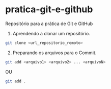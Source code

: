 # pratica-git-e-github
Repositório para a prática de Git e GitHub

1. Aprendendo a clonar um repositório.

```bash
git clone <url_repositorio_remoto>
```

2. Preparando os arquivos para o Commit.

```bash
git add <arquivo1> <arquivo2> ... <arquivoN>
```
OU
```bash
git add .
```
